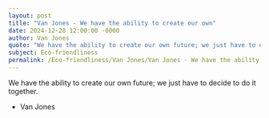 ```yaml
---
layout: post
title: "Van Jones - We have the ability to create our own"
date: 2024-12-28 12:00:00 -0000
author: Van Jones
quote: "We have the ability to create our own future; we just have to decide to do it together."
subject: Eco-friendliness
permalink: /Eco-friendliness/Van Jones/Van Jones - We have the ability to create our own
---
```


We have the ability to create our own future; we just have to decide to do it together.

- Van Jones
